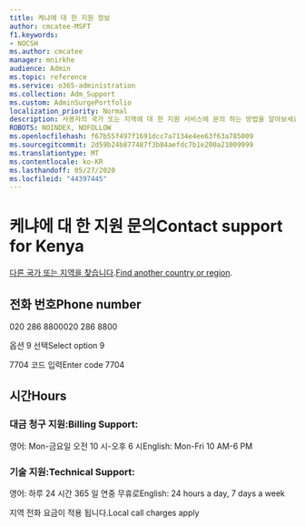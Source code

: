 ```yaml
---
title: 케냐에 대 한 지원 정보
author: cmcatee-MSFT
f1.keywords:
- NOCSH
ms.author: cmcatee
manager: mnirkhe
audience: Admin
ms.topic: reference
ms.service: o365-administration
ms.collection: Adm_Support
ms.custom: AdminSurgePortfolio
localization_priority: Normal
description: 사용자의 국가 또는 지역에 대 한 지원 서비스에 문의 하는 방법을 알아보세요.
ROBOTS: NOINDEX, NOFOLLOW
ms.openlocfilehash: f67b55f497f1691dcc7a7134e4ee63f63a785009
ms.sourcegitcommit: 2d59b24b877487f3b84aefdc7b1e200a21009999
ms.translationtype: MT
ms.contentlocale: ko-KR
ms.lasthandoff: 05/27/2020
ms.locfileid: "44397445"
---
```

# <a name="contact-support-for-kenya"></a><span data-ttu-id="3e30c-103">케냐에 대 한 지원 문의</span><span class="sxs-lookup"><span data-stu-id="3e30c-103">Contact support for Kenya</span></span>

<span data-ttu-id="3e30c-104">[다른 국가 또는 지역을 찾습니다](../contact-support-for-business-products.md).</span><span class="sxs-lookup"><span data-stu-id="3e30c-104">[Find another country or region](../contact-support-for-business-products.md).</span></span>

## <a name="phone-number"></a><span data-ttu-id="3e30c-105">전화 번호</span><span class="sxs-lookup"><span data-stu-id="3e30c-105">Phone number</span></span>
<span data-ttu-id="3e30c-106">020 286 8800</span><span class="sxs-lookup"><span data-stu-id="3e30c-106">020 286 8800</span></span>

<span data-ttu-id="3e30c-107">옵션 9 선택</span><span class="sxs-lookup"><span data-stu-id="3e30c-107">Select option 9</span></span>

<span data-ttu-id="3e30c-108">7704 코드 입력</span><span class="sxs-lookup"><span data-stu-id="3e30c-108">Enter code 7704</span></span>

## <a name="hours"></a><span data-ttu-id="3e30c-109">시간</span><span class="sxs-lookup"><span data-stu-id="3e30c-109">Hours</span></span>
### <a name="billing-support"></a><span data-ttu-id="3e30c-110">대금 청구 지원:</span><span class="sxs-lookup"><span data-stu-id="3e30c-110">Billing Support:</span></span>

<span data-ttu-id="3e30c-111">영어: Mon-금요일 오전 10 시-오후 6 시</span><span class="sxs-lookup"><span data-stu-id="3e30c-111">English: Mon-Fri 10 AM-6 PM</span></span>

### <a name="technical-support"></a><span data-ttu-id="3e30c-112">기술 지원:</span><span class="sxs-lookup"><span data-stu-id="3e30c-112">Technical Support:</span></span>

<span data-ttu-id="3e30c-113">영어: 하루 24 시간 365 일 연중 무휴로</span><span class="sxs-lookup"><span data-stu-id="3e30c-113">English: 24 hours a day, 7 days a week</span></span>

<span data-ttu-id="3e30c-114">지역 전화 요금이 적용 됩니다.</span><span class="sxs-lookup"><span data-stu-id="3e30c-114">Local call charges apply</span></span>
